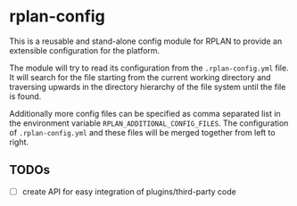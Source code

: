 # rplan-config

This is a reusable and stand-alone config module for RPLAN to provide an extensible configuration
for the platform.

The module will try to read its configuration from the `.rplan-config.yml` file. It will search for 
the file starting from the current working directory and traversing upwards in the directory 
hierarchy of the file system until the file is found.

Additionally more config files can be specified as comma separated list in the environment variable 
`RPLAN_ADDITIONAL_CONFIG_FILES`. The configuration of `.rplan-config.yml` and these files will be 
merged together from left to right.

## TODOs
* [ ] create API for easy integration of plugins/third-party code
